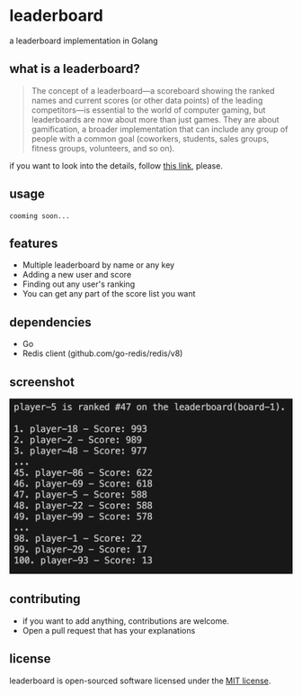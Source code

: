 leaderboard
==============================================
a leaderboard implementation in Golang

## what is a leaderboard?

> The concept of a leaderboard—a scoreboard showing the ranked names and current scores (or other data points) of the leading competitors—is essential to the world of computer gaming, but leaderboards are now about more than just games. They are about gamification, a broader implementation that can include any group of people with a common goal (coworkers, students, sales groups, fitness groups, volunteers, and so on).

if you want to look into the details, follow [this link](https://redis.com/solutions/use-cases/leaderboards/), please.

## usage
```note
cooming soon...
```

## features
* Multiple leaderboard by name or any key
* Adding a new user and score
* Finding out any user's ranking
* You can get any part of the score list you want

## dependencies
* Go
* Redis client (github.com/go-redis/redis/v8)

## screenshot
![leaderboard sample](https://github.com/nurettintopal/leaderboard/blob/main/screenshot/sample.png?raw=true)

## contributing
* if you want to add anything, contributions are welcome.
* Open a pull request that has your explanations

## license
leaderboard is open-sourced software licensed under the [MIT license](LICENSE).
